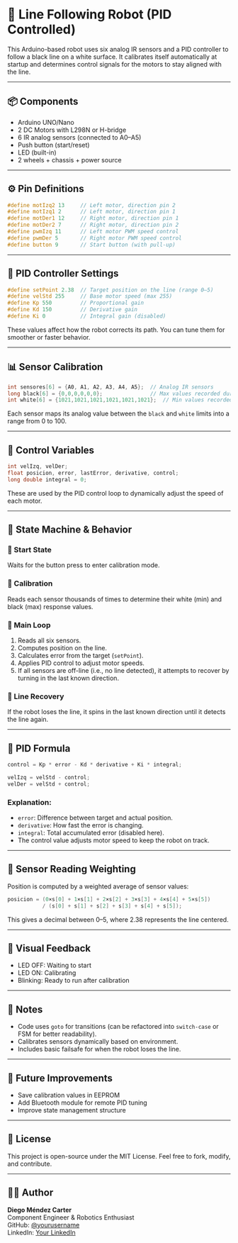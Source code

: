 # 🛴 Line Following Robot (PID Controlled)

This Arduino-based robot uses six analog IR sensors and a PID controller to follow a black line on a white surface. It calibrates itself automatically at startup and determines control signals for the motors to stay aligned with the line.

---

## 📦 Components

- Arduino UNO/Nano
- 2 DC Motors with L298N or H-bridge
- 6 IR analog sensors (connected to A0–A5)
- Push button (start/reset)
- LED (built-in)
- 2 wheels + chassis + power source

---

## ⚙️ Pin Definitions

```cpp
#define motIzq2 13     // Left motor, direction pin 2
#define motIzq1 2      // Left motor, direction pin 1
#define motDer1 12     // Right motor, direction pin 1
#define motDer2 7      // Right motor, direction pin 2
#define pwmIzq 11      // Left motor PWM speed control
#define pwmDer 5       // Right motor PWM speed control
#define button 9       // Start button (with pull-up)
```

---

## 🔧 PID Controller Settings

```cpp
#define setPoint 2.38  // Target position on the line (range 0–5)
#define velStd 255     // Base motor speed (max 255)
#define Kp 550         // Proportional gain
#define Kd 150         // Derivative gain
#define Ki 0           // Integral gain (disabled)
```

These values affect how the robot corrects its path. You can tune them for smoother or faster behavior.

---

## 📊 Sensor Calibration

```cpp
int sensores[6] = {A0, A1, A2, A3, A4, A5};  // Analog IR sensors
long black[6] = {0,0,0,0,0,0};               // Max values recorded during calibration
int white[6] = {1021,1021,1021,1021,1021,1021};  // Min values recorded during calibration
```

Each sensor maps its analog value between the `black` and `white` limits into a range from 0 to 100.

---

## 🧠 Control Variables

```cpp
int velIzq, velDer;
float posicion, error, lastError, derivative, control;
long double integral = 0;
```

These are used by the PID control loop to dynamically adjust the speed of each motor.

---

## 🔁 State Machine & Behavior

### 🔹 Start State

Waits for the button press to enter calibration mode.

### 🔹 Calibration

Reads each sensor thousands of times to determine their white (min) and black (max) response values.

### 🔹 Main Loop

1. Reads all six sensors.
2. Computes position on the line.
3. Calculates error from the target (`setPoint`).
4. Applies PID control to adjust motor speeds.
5. If all sensors are off-line (i.e., no line detected), it attempts to recover by turning in the last known direction.

### 🔹 Line Recovery

If the robot loses the line, it spins in the last known direction until it detects the line again.

---

## 🧮 PID Formula

```cpp
control = Kp * error - Kd * derivative + Ki * integral;

velIzq = velStd - control;
velDer = velStd + control;
```

### Explanation:
- `error`: Difference between target and actual position.
- `derivative`: How fast the error is changing.
- `integral`: Total accumulated error (disabled here).
- The control value adjusts motor speed to keep the robot on track.

---

## 🔁 Sensor Reading Weighting

Position is computed by a weighted average of sensor values:

```cpp
posicion = (0×s[0] + 1×s[1] + 2×s[2] + 3×s[3] + 4×s[4] + 5×s[5]) 
           / (s[0] + s[1] + s[2] + s[3] + s[4] + s[5]);
```

This gives a decimal between 0–5, where 2.38 represents the line centered.

---

## 🚦 Visual Feedback

- LED OFF: Waiting to start
- LED ON: Calibrating
- Blinking: Ready to run after calibration

---

## 🚨 Notes

- Code uses `goto` for transitions (can be refactored into `switch-case` or FSM for better readability).
- Calibrates sensors dynamically based on environment.
- Includes basic failsafe for when the robot loses the line.

---

## 🚀 Future Improvements

- Save calibration values in EEPROM
- Add Bluetooth module for remote PID tuning
- Improve state management structure

---

## 🧾 License

This project is open-source under the MIT License. Feel free to fork, modify, and contribute.

---

## 🙋‍♂️ Author

**Diego Méndez Carter**  
Component Engineer & Robotics Enthusiast  
GitHub: [@yourusername](https://github.com/yourusername)  
LinkedIn: [Your LinkedIn](https://www.linkedin.com/in/yourlinkedin)
